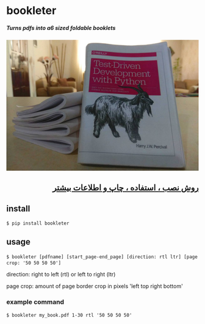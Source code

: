 # bookleter
##### Turns pdfs into a6 sized foldable booklets

![My Hot Booklet](screenshots/header.jpg)

<h2 dir="rtl">
  
[روش نصب ، استفاده ، چاپ و اطلاعات بیشتر](https://virgool.io/@mohsenbarzegar/bookleter-nkkuh18xnbyk)</br>

</h2>

## install
```console
$ pip install bookleter
```

## usage
```console
$ bookleter [pdfname] [start_page-end_page] [direction: rtl ltr] [page crop: '50 50 50 50']
```
direction: right to left (rtl) or left to right (ltr)

page crop: amount of page border crop in pixels 'left top right bottom'

### example command
```console
$ bookleter my_book.pdf 1-30 rtl '50 50 50 50'
```

